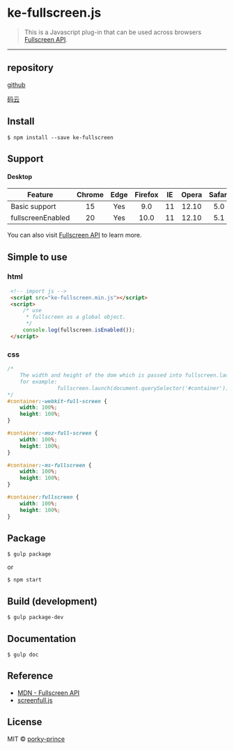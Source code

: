 # ke-fullscreen.js

> This is a Javascript plug-in that can be used across browsers [Fullscreen API](https://developer.mozilla.org/en-US/docs/Web/API/Fullscreen_API).

---

## repository
[github](https://github.com/porky-prince/ke-fullscreen.git)

[码云](https://gitee.com/porky-prince/ke-fullscreen.git)

## Install

```
$ npm install --save ke-fullscreen
```

## Support

#### Desktop

| Feature | Chrome | Edge | Firefox | IE | Opera | Safari |
| ----------- | :-----------: |:-----------:| :-----:| :-----: | :-----: | :-----: |
| Basic support | 15 | Yes | 9.0 | 11 | 12.10 | 5.0 |
| fullscreenEnabled | 20 | Yes | 10.0 | 11 | 12.10 | 5.1 |


You can also visit [Fullscreen API](https://developer.mozilla.org/en-US/docs/Web/API/Fullscreen_API#Browser_compatibility) to learn more.

## Simple to use
### html
```html
 <!-- import js -->
 <script src="ke-fullscreen.min.js"></script>
 <script>
     /* use
      * fullscreen as a global object.
      */
     console.log(fullscreen.isEnabled());
 </script>
```
### css
```css
/*
    The width and height of the dom which is passed into fullscreen.launch() as a parameter will be set to 100% in fullscreen mode.
    for example:
                fullscreen.launch(document.querySelector('#container')).
*/
#container:-webkit-full-screen {
    width: 100%;
    height: 100%;
}

#container:-moz-full-screen {
    width: 100%;
    height: 100%;
}

#container:-ms-fullscreen {
    width: 100%;
    height: 100%;
}

#container:fullscreen {
    width: 100%;
    height: 100%;
}
```

## Package

```
$ gulp package
```
or

```
$ npm start
```

## Build (development)

```
$ gulp package-dev
```

## Documentation

```
$ gulp doc
```

## Reference

- [MDN - Fullscreen API](https://developer.mozilla.org/en-US/docs/Web/API/Fullscreen_API)
- [screenfull.js](https://github.com/sindresorhus/screenfull.js)


## License

MIT © [porky-prince](https://github.com/porky-prince)
